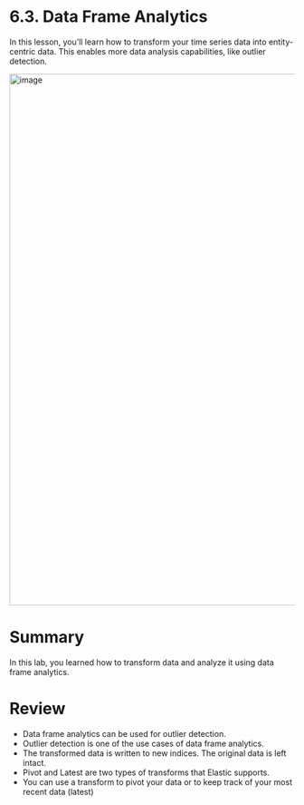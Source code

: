 # 6.3. Data Frame Analytics

In this lesson, you’ll learn how to transform your time series data into entity-centric data. This enables more data analysis capabilities, like outlier detection.

<img width="1916" height="937" alt="image" src="https://github.com/user-attachments/assets/0e6ce656-a064-49e9-9c16-921054637129" />

# Summary

In this lab, you learned how to transform data and analyze it using data frame analytics.

# Review

- Data frame analytics can be used for outlier detection.
- Outlier detection is one of the use cases of data frame analytics.
- The transformed data is written to new indices. The original data is left intact.
- Pivot and Latest are two types of transforms that Elastic supports.
- You can use a transform to pivot your data or to keep track of your most recent data (latest)
